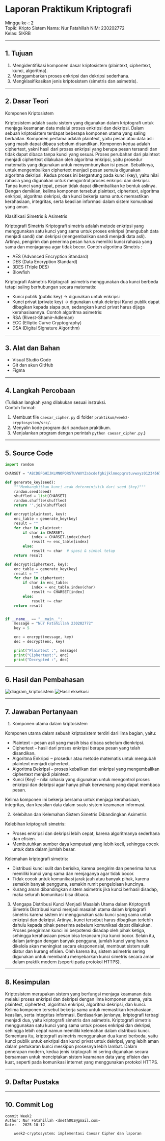# Laporan Praktikum Kriptografi
Minggu ke-: 2  
Topik: Kripto Sistem
Nama: Nur Fatahillah
NIM: 230202772  
Kelas: 5IKRB 

---

## 1. Tujuan
1. Mengidentifikasi komponen dasar kriptosistem (plaintext, ciphertext, kunci, algoritma).
2. Menggambarkan proses enkripsi dan dekripsi sederhana.
3. Mengklasifikasikan jenis kriptosistem (simetris dan asimetris).


---

## 2. Dasar Teori
Komponen Kriptosistem

Kriptosistem adalah suatu sistem yang digunakan dalam kriptografi untuk menjaga keamanan data melalui proses enkripsi dan dekripsi. Dalam sebuah kriptosistem terdapat beberapa komponen utama yang saling berkaitan. Komponen pertama adalah plaintext, yaitu pesan atau data asli yang masih dapat dibaca sebelum disandikan. Komponen kedua adalah ciphertext, yakni hasil dari proses enkripsi yang berupa pesan tersandi dan tidak dapat dibaca tanpa kunci yang sesuai. Proses perubahan dari plaintext menjadi ciphertext dilakukan oleh algoritma enkripsi, yaitu prosedur matematis yang digunakan untuk menyembunyikan isi pesan. Sebaliknya, untuk mengembalikan ciphertext menjadi pesan semula digunakan algoritma dekripsi. Kedua proses ini bergantung pada kunci (key), yaitu nilai rahasia yang digunakan untuk mengontrol proses enkripsi dan dekripsi. Tanpa kunci yang tepat, pesan tidak dapat dikembalikan ke bentuk aslinya. Dengan demikian, kelima komponen tersebut plaintext, ciphertext, algoritma enkripsi, algoritma dekripsi, dan kunci bekerja sama untuk memastikan kerahasiaan, integritas, serta keaslian informasi dalam sistem komunikasi yang aman.


Klasifikasi Simetris & Asimetris

Kriptografi Simetris
Kriptografi simetris adalah metode enkripsi yang menggunakan satu kunci yang sama untuk proses enkripsi (mengubah data menjadi sandi) dan dekripsi (mengembalikan sandi menjadi data asli).
Artinya, pengirim dan penerima pesan harus memiliki kunci rahasia yang sama dan menjaganya agar tidak bocor.
Contoh algoritma Simetris :
- AES (Advanced Encryption Standard)
- DES (Data Encryption Standard)
- 3DES (Triple DES)
- Blowfish

Kriptografi Asimetris
Kriptografi asimetris menggunakan dua kunci berbeda tetapi saling berhubungan secara matematis:
- Kunci publik (public key) → digunakan untuk enkripsi
- Kunci privat (private key) → digunakan untuk dekripsi
Kunci publik dapat dibagikan kepada siapa pun, sedangkan kunci privat harus dijaga kerahasiaannya.
Contoh algoritma asimetris:
- RSA (Rivest–Shamir–Adleman)
- ECC (Elliptic Curve Cryptography)
- DSA (Digital Signature Algorithm)

---

## 3. Alat dan Bahan

- Visual Studio Code  
- Git dan akun GitHub  
- Figma

---

## 4. Langkah Percobaan
(Tuliskan langkah yang dilakukan sesuai instruksi.  
Contoh format:
1. Membuat file `caesar_cipher.py` di folder `praktikum/week2-cryptosystem/src/`.
2. Menyalin kode program dari panduan praktikum.
3. Menjalankan program dengan perintah `python caesar_cipher.py`.)

---

## 5. Source Code
```python
import random

CHARSET = "ABCDEFGHIJKLMNOPQRSTUVWXYZabcdefghijklmnopqrstuvwxyz0123456789"

def generate_key(seed):
    """Membangkitkan kunci acak deterministik dari seed (key)"""
    random.seed(seed)
    shuffled = list(CHARSET)
    random.shuffle(shuffled)
    return ''.join(shuffled)

def encrypt(plaintext, key):
    enc_table = generate_key(key)
    result = ""
    for char in plaintext:
        if char in CHARSET:
            index = CHARSET.index(char)
            result += enc_table[index]
        else:
            result += char  # spasi & simbol tetap
    return result

def decrypt(ciphertext, key):
    enc_table = generate_key(key)
    result = ""
    for char in ciphertext:
        if char in enc_table:
            index = enc_table.index(char)
            result += CHARSET[index]
        else:
            result += char
    return result


if __name__ == "__main__":
    message = "Nur Fatahillah 230202772"
    key = 5

    enc = encrypt(message, key)
    dec = decrypt(enc, key)

    print("Plaintext :", message)
    print("Ciphertext:", enc)
    print("Decrypted :", dec)

```

---

## 6. Hasil dan Pembahasan
![diagram_kriptosistem](screenshots/diagram_kriptosistem.png)
![Hasil eksekusi](screenshots/hasil_eksekusi.png)

---

## 7. Jawaban Pertanyaan  
1. Komponen utama dalam kriptosistem
    
Komponen utama dalam sebuah kriptosistem terdiri dari lima bagian, yaitu:
- Plaintext – pesan asli yang masih bisa dibaca sebelum dienkripsi.
- Ciphertext – hasil dari proses enkripsi berupa pesan yang telah disandikan.
- Algoritma Enkripsi – prosedur atau metode matematis untuk mengubah plaintext menjadi ciphertext.
- Algoritma Dekripsi – proses kebalikan dari enkripsi yang mengembalikan ciphertext menjadi plaintext.
- Kunci (Key) – nilai rahasia yang digunakan untuk mengontrol proses enkripsi dan dekripsi agar hanya pihak berwenang yang dapat membaca pesan.

Kelima komponen ini bekerja bersama untuk menjaga kerahasiaan, integritas, dan keaslian data dalam suatu sistem keamanan informasi.

2. Kelebihan dan Kelemahan Sistem Simetris Dibandingkan Asimetris

Kelebihan kriptografi simetris:
- Proses enkripsi dan dekripsi lebih cepat, karena algoritmanya sederhana dan efisien.
- Membutuhkan sumber daya komputasi yang lebih kecil, sehingga cocok untuk data dalam jumlah besar.

Kelemahan kriptografi simetris:
- Distribusi kunci sulit dan berisiko, karena pengirim dan penerima harus memiliki kunci yang sama dan menjaganya agar tidak bocor.
- Tidak cocok untuk komunikasi jarak jauh atau banyak pihak, karena semakin banyak pengguna, semakin rumit pengelolaan kuncinya.
- Kurang aman dibandingkan sistem asimetris jika kunci berhasil disadap, maka seluruh komunikasi bisa dibaca.
  
3. Mengapa Distribusi Kunci Menjadi Masalah Utama dalam Kriptografi Simetris
Distribusi kunci menjadi masalah utama dalam kriptografi simetris karena sistem ini menggunakan satu kunci yang sama untuk enkripsi dan dekripsi. Artinya, kunci tersebut harus dibagikan terlebih dahulu kepada pihak penerima sebelum komunikasi dapat dilakukan. Proses pengiriman kunci ini berpotensi disadap oleh pihak ketiga, sehingga kerahasiaan pesan bisa terancam jika kunci bocor. Selain itu, dalam jaringan dengan banyak pengguna, jumlah kunci yang harus dikelola akan meningkat secara eksponensial, membuat sistem sulit diatur dan kurang efisien. Oleh karena itu, sistem asimetris sering digunakan untuk membantu menyebarkan kunci simetris secara aman dalam praktik modern (seperti pada protokol HTTPS).


---

## 8. Kesimpulan
Kriptosistem merupakan sistem yang berfungsi menjaga keamanan data melalui proses enkripsi dan dekripsi dengan lima komponen utama, yaitu plaintext, ciphertext, algoritma enkripsi, algoritma dekripsi, dan kunci. Kelima komponen tersebut bekerja sama untuk memastikan kerahasiaan, keaslian, serta integritas informasi. Berdasarkan jenisnya, kriptografi terbagi menjadi dua, yaitu kriptografi simetris dan asimetris. Kriptografi simetris menggunakan satu kunci yang sama untuk proses enkripsi dan dekripsi, sehingga lebih cepat namun memiliki kelemahan dalam distribusi kunci. Sementara itu, kriptografi asimetris menggunakan dua kunci berbeda, yaitu kunci publik untuk enkripsi dan kunci privat untuk dekripsi, yang lebih aman dalam pertukaran kunci meskipun prosesnya lebih lambat. Dalam penerapan modern, kedua jenis kriptografi ini sering digunakan secara bersamaan untuk menciptakan sistem keamanan data yang efisien dan kuat, seperti pada komunikasi internet yang menggunakan protokol HTTPS.

---

## 9. Daftar Pustaka

---

## 10. Commit Log

```
commit Week2
Author: Nur Fatahillah <dneth002@gmail.com>
Date:   2025-10-12

    week2-cryptosystem: implementasi Caesar Cipher dan laporan
```
